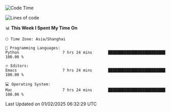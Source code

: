 <!--START_SECTION:waka-->
![Code Time](http://img.shields.io/badge/Code%20Time-2%2C506%20hrs%206%20mins-blue)

![Lines of code](https://img.shields.io/badge/From%20Hello%20World%20I%27ve%20Written-334.9%20thousand%20lines%20of%20code-blue)

📊 **This Week I Spent My Time On** 

```text
🕑︎ Time Zone: Asia/Shanghai

💬 Programming Languages: 
Python                   7 hrs 24 mins       █████████████████████████   100.00 % 

🔥 Editors: 
Emacs                    7 hrs 24 mins       █████████████████████████   100.00 % 

💻 Operating System: 
Mac                      7 hrs 24 mins       █████████████████████████   100.00 % 
```


 Last Updated on 01/02/2025 06:32:29 UTC
<!--END_SECTION:waka-->

